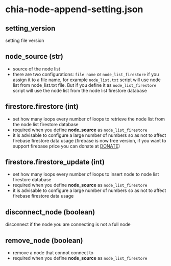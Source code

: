 # chia-node-append-setting.json

## setting_version
setting file version

## node_source (str)
* source of the node list
* there are two configurations: `file name` or `node_list_firestore` if you assign it to a file name, for example `node_list.txt` script will use node list from node_list.txt file. But if you define it as `node_list_firestore` script will use the node list from the node list firestore database

## firestore.firestore (int)
* set how many loops every number of loops to retrieve the node list from the node list firestore database
* required when you define **node_source** as `node_list_firestore`
* it is advisable to configure a large number of numbers so as not to affect firebase firestore data usage (firebase is now free version, if you want to support firebase price you can donate at [DONATE](https://github.com/ForestCrazy/chia-node-append#donate-for-development-))

## firestore.firestore_update (int)
* set how many loops every number of loops to insert node to node list firestore database
* required when you define **node_source** as `node_list_firestore`
* it is advisable to configure a large number of numbers so as not to affect firebase firestore data usage

## disconnect_node (boolean)
disconnect if the node you are connecting is not a full node

## remove_node (boolean)
* remove a node that connot connect to
* required when you define **node_source** as `node_list_firestore`